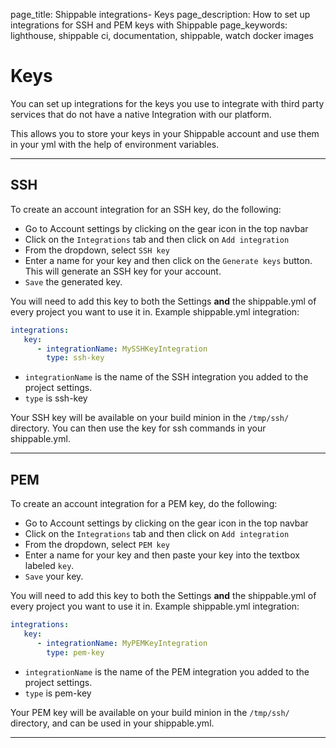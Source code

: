 page_title: Shippable integrations- Keys
page_description: How to set up integrations for SSH and PEM keys with Shippable
page_keywords: lighthouse, shippable ci, documentation, shippable, watch docker images

# Keys

You can set up integrations for the keys you use to integrate with third party services that do not have a native Integration with our platform.

This allows you to store your keys in your Shippable account and use them in your yml with the help of environment variables.

---

## SSH

To create an account integration for an SSH key, do the following:

- Go to Account settings by clicking on the gear icon in the top navbar
- Click on the `Integrations` tab and then click on `Add integration`
- From the dropdown, select `SSH key`
- Enter a name for your key and then click on the `Generate keys` button. This will generate an SSH key for your account.
- `Save` the generated key.

You will need to add this key to both the Settings **and** the shippable.yml of every project you want to use it in. Example shippable.yml integration:
```yaml
integrations:
   key:
      - integrationName: MySSHKeyIntegration
        type: ssh-key
```
 * `integrationName` is the name of the SSH integration you added to the project settings.
 * `type` is ssh-key

Your SSH key will be available on your build minion in the `/tmp/ssh/` directory. You can then use the key for ssh commands in your shippable.yml.

---

## PEM

To create an account integration for a PEM key, do the following:

- Go to Account settings by clicking on the gear icon in the top navbar
- Click on the `Integrations` tab and then click on `Add integration`
- From the dropdown, select `PEM key`
- Enter a name for your key and then paste your key into the textbox labeled `key`.
- `Save` your key.

You will need to add this key to both the Settings **and** the shippable.yml of every project you want to use it in. Example shippable.yml integration:
```yaml
integrations:
   key:
      - integrationName: MyPEMKeyIntegration
        type: pem-key
```
 * `integrationName` is the name of the PEM integration you added to the project settings.
 * `type` is pem-key

Your PEM key will be available on your build minion in the `/tmp/ssh/` directory, and can be used in your shippable.yml.

---
